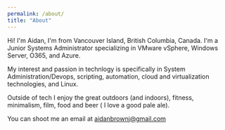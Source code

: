 ```yaml
---
permalink: /about/
title: "About"
---
```


Hi! I'm Aidan, I'm from Vancouver Island, British Columbia, Canada. I'm a Junior Systems Administrator specializing in VMware vSphere, Windows Server, O365, and Azure. 

My interest and passion in technlogy is specifically in System Administration/Devops, scripting, automation, cloud and virtualization technologies, and Linux.

Outside of tech I enjoy the great outdoors (and indoors), fitness, minimalism, film, food and beer ( I love a good pale ale).

You can shoot me an email at aidanbrownj@gmail.com